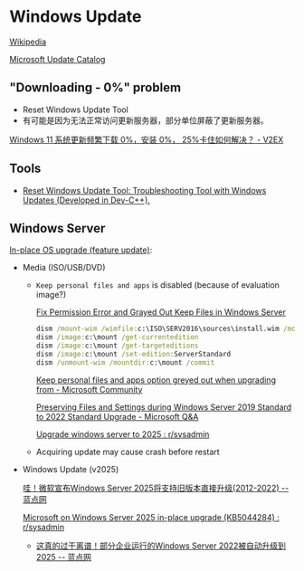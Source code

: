 # Windows Update
[Wikipedia](https://en.wikipedia.org/wiki/Windows_Update)

[Microsoft Update Catalog](https://www.catalog.update.microsoft.com/home.aspx)

## "Downloading - 0%" problem
- Reset Windows Update Tool
- 有可能是因为无法正常访问更新服务器，部分单位屏蔽了更新服务器。

[Windows 11 系统更新频繁下载 0%，安装 0%， 25%卡住如何解决？ - V2EX](https://fast.v2ex.com/t/975548)

## Tools
- [Reset Windows Update Tool: Troubleshooting Tool with Windows Updates (Developed in Dev-C++).](https://github.com/ManuelGil/Reset-Windows-Update-Tool)

## Windows Server
[In-place OS upgrade (feature update)](https://learn.microsoft.com/en-us/windows-server/get-started/install-upgrade-migrate#in-place-os-upgrade-feature-update):
- Media (ISO/USB/DVD)
  - `Keep personal files and apps` is disabled (because of evaluation image?)

    [Fix Permission Error and Grayed Out Keep Files in Windows Server](https://www.dozersystems.com/fix-you-dont-have-permission-error-and-grayed-out-keep-personal-files-and-apps-option-during-windows-server-in-place-upgrade/)
    ```cmd
    dism /mount-wim /wimfile:c:\ISO\SERV2016\sources\install.wim /mountdir:c:\mount /index:2
    dism /image:c:\mount /get-currentedition
    dism /image:c:\mount /get-targeteditions
    dism /image:c:\mount /set-edition:ServerStandard
    dism /unmount-wim /mountdir:c:\mount /commit
    ```
    [Keep personal files and apps option greyed out when upgrading from - Microsoft Community](https://answers.microsoft.com/en-us/windowserver/forum/all/keep-personal-files-and-apps-option-greyed-out/15b6fd41-6cce-4769-8fc0-b42c7f4c65f3)

    [Preserving Files and Settings during Windows Server 2019 Standard to 2022 Standard Upgrade - Microsoft Q&A](https://learn.microsoft.com/en-us/answers/questions/1817866/preserving-files-and-settings-during-windows-serve)

    [Upgrade windows server to 2025 : r/sysadmin](https://www.reddit.com/r/sysadmin/comments/1gyocoo/upgrade_windows_server_to_2025/)

  - Acquiring update may cause crash before restart

- Windows Update (v2025)

  [哇！微软宣布Windows Server 2025将支持旧版本直接升级(2012-2022) -- 蓝点网](https://www.landiannews.com/archives/103145.html)

  [Microsoft on Windows Server 2025 in-place upgrade (KB5044284) : r/sysadmin](https://www.reddit.com/r/sysadmin/comments/1gnketk/microsoft_on_windows_server_2025_inplace_upgrade/)
  - [这真的过于离谱！部分企业运行的Windows Server 2022被自动升级到2025 -- 蓝点网](https://www.landiannews.com/archives/106464.html)
